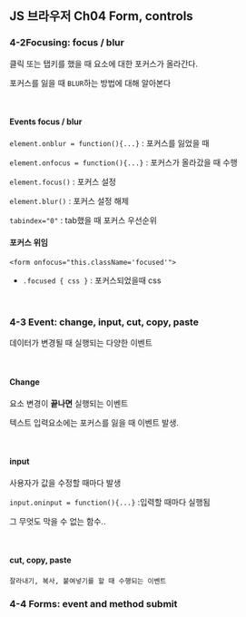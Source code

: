 ## JS 브라우저 Ch04 Form, controls



### 4-2Focusing: focus / blur

클릭 또는 탭키를 했을 때 요소에 대한 포커스가 올라간다.

포커스를 잃을 때 `BLUR`하는 방법에 대해 알아본다

<br>

#### Events focus / blur

`element.onblur = function(){...}` : 포커스를 잃었을 때

`element.onfocus = function(){...}` : 포커스가 올라갔을 때 수행 

`element.focus()` : 포커스 설정

`element.blur()` : 포커스 설정 해제



`tabindex="0"` : tab했을 때 포커스 우선순위

#### 포커스 위임

`<form onfocus="this.className='focused'">`

- `.focused { css }` : 포커스되었을때 css

<br>

### 4-3 Event: change, input, cut, copy, paste

데이터가 변경될 때 실행되는 다양한 이벤트

<br>

#### Change

요소 변경이 **끝나면** 실행되는 이벤트

텍스트 입력요소에는 포커스를 잃을 때 이벤트 발생.

<br>

#### input

사용자가 값을 수정할 때마다 발생

`input.oninput = function(){...}` :입력할 때마다 실행됨

그 무엇도 막을 수 없는 함수..

<br>

#### cut, copy, paste

`잘라내기, 복사, 붙여넣기를 할 때 수행되는 이벤트`





### 4-4 Forms: event and method submit



